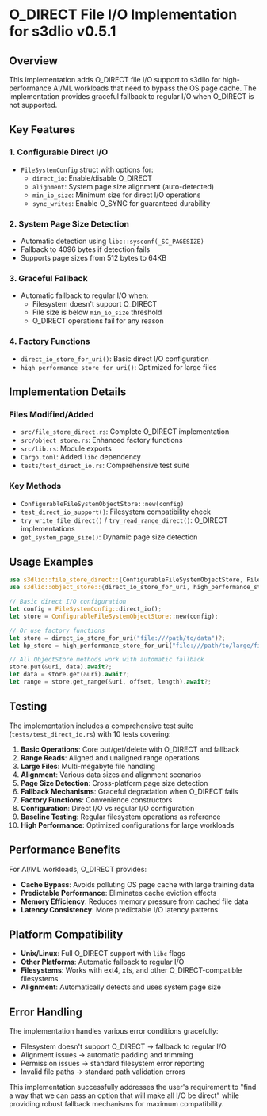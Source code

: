 # O_DIRECT File I/O Implementation for s3dlio v0.5.1

## Overview

This implementation adds O_DIRECT file I/O support to s3dlio for high-performance AI/ML workloads that need to bypass the OS page cache. The implementation provides graceful fallback to regular I/O when O_DIRECT is not supported.

## Key Features

### 1. Configurable Direct I/O
- `FileSystemConfig` struct with options for:
  - `direct_io`: Enable/disable O_DIRECT
  - `alignment`: System page size alignment (auto-detected)
  - `min_io_size`: Minimum size for direct I/O operations
  - `sync_writes`: Enable O_SYNC for guaranteed durability

### 2. System Page Size Detection
- Automatic detection using `libc::sysconf(_SC_PAGESIZE)`
- Fallback to 4096 bytes if detection fails
- Supports page sizes from 512 bytes to 64KB

### 3. Graceful Fallback
- Automatic fallback to regular I/O when:
  - Filesystem doesn't support O_DIRECT
  - File size is below `min_io_size` threshold
  - O_DIRECT operations fail for any reason

### 4. Factory Functions
- `direct_io_store_for_uri()`: Basic direct I/O configuration
- `high_performance_store_for_uri()`: Optimized for large files

## Implementation Details

### Files Modified/Added
- `src/file_store_direct.rs`: Complete O_DIRECT implementation
- `src/object_store.rs`: Enhanced factory functions
- `src/lib.rs`: Module exports
- `Cargo.toml`: Added `libc` dependency
- `tests/test_direct_io.rs`: Comprehensive test suite

### Key Methods
- `ConfigurableFileSystemObjectStore::new(config)`
- `test_direct_io_support()`: Filesystem compatibility check
- `try_write_file_direct()` / `try_read_range_direct()`: O_DIRECT implementations
- `get_system_page_size()`: Dynamic page size detection

## Usage Examples

```rust
use s3dlio::file_store_direct::{ConfigurableFileSystemObjectStore, FileSystemConfig};
use s3dlio::object_store::{direct_io_store_for_uri, high_performance_store_for_uri};

// Basic direct I/O configuration
let config = FileSystemConfig::direct_io();
let store = ConfigurableFileSystemObjectStore::new(config);

// Or use factory functions
let store = direct_io_store_for_uri("file:///path/to/data")?;
let hp_store = high_performance_store_for_uri("file:///path/to/large/files")?;

// All ObjectStore methods work with automatic fallback
store.put(&uri, data).await?;
let data = store.get(&uri).await?;
let range = store.get_range(&uri, offset, length).await?;
```

## Testing

The implementation includes a comprehensive test suite (`tests/test_direct_io.rs`) with 10 tests covering:

1. **Basic Operations**: Core put/get/delete with O_DIRECT and fallback
2. **Range Reads**: Aligned and unaligned range operations
3. **Large Files**: Multi-megabyte file handling
4. **Alignment**: Various data sizes and alignment scenarios
5. **Page Size Detection**: Cross-platform page size detection
6. **Fallback Mechanisms**: Graceful degradation when O_DIRECT fails
7. **Factory Functions**: Convenience constructors
8. **Configuration**: Direct I/O vs regular I/O configuration
9. **Baseline Testing**: Regular filesystem operations as reference
10. **High Performance**: Optimized configurations for large workloads

## Performance Benefits

For AI/ML workloads, O_DIRECT provides:
- **Cache Bypass**: Avoids polluting OS page cache with large training data
- **Predictable Performance**: Eliminates cache eviction effects
- **Memory Efficiency**: Reduces memory pressure from cached file data
- **Latency Consistency**: More predictable I/O latency patterns

## Platform Compatibility

- **Unix/Linux**: Full O_DIRECT support with `libc` flags
- **Other Platforms**: Automatic fallback to regular I/O
- **Filesystems**: Works with ext4, xfs, and other O_DIRECT-compatible filesystems
- **Alignment**: Automatically detects and uses system page size

## Error Handling

The implementation handles various error conditions gracefully:
- Filesystem doesn't support O_DIRECT → fallback to regular I/O
- Alignment issues → automatic padding and trimming
- Permission issues → standard filesystem error reporting
- Invalid file paths → standard path validation errors

This implementation successfully addresses the user's requirement to "find a way that we can pass an option that will make all I/O be direct" while providing robust fallback mechanisms for maximum compatibility.
